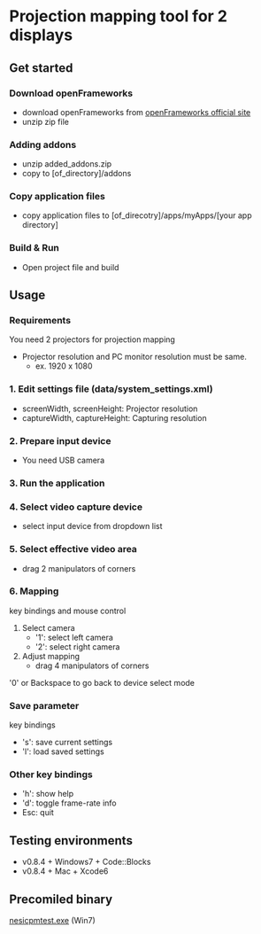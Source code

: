 # Projection mapping tool for 2 displays

## Get started

### Download openFrameworks

- download openFrameworks from [openFrameworks official site](http://www.openframeworks.cc/download) 
- unzip zip file

### Adding addons

- unzip added_addons.zip
- copy to [of_directory]/addons

### Copy application files 

- copy application files to [of_direcotry]/apps/myApps/[your app directory]

### Build & Run

- Open project file and build

## Usage

### Requirements

You need 2 projectors for projection mapping

- Projector resolution and PC monitor resolution must be same.
	- ex. 1920 x 1080

### 1. Edit settings file (data/system_settings.xml)

- screenWidth, screenHeight: Projector resolution
- captureWidth, captureHeight: Capturing resolution

### 2. Prepare input device

- You need USB camera

### 3. Run the application

### 4. Select video capture device

- select input device from dropdown list

### 5. Select effective video area

- drag 2 manipulators of corners

### 6. Mapping

key bindings and mouse control

1. Select camera
	- '1': select left camera
	- '2': select right camera
2. Adjust mapping 
	- drag 4 manipulators of corners

'0' or Backspace to go back to device select mode

### Save parameter

key bindings

- 's': save current settings
- 'l': load saved settings

### Other key bindings

- 'h': show help
- 'd': toggle frame-rate info
- Esc: quit

## Testing environments

- v0.8.4 + Windows7 + Code::Blocks
- v0.8.4 + Mac + Xcode6

## Precomiled binary

[nesicpmtest.exe](http://momonoki.blob.core.windows.net/app/nesicpm/NesicPMTest.exe) (Win7)